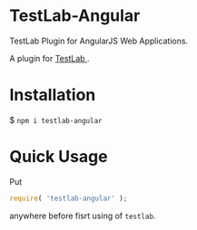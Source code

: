 TestLab-Angular
===============

TestLab Plugin for AngularJS Web Applications.

A plugin for <a href="https://github.com/tarquas/testlab"> TestLab </a>.

# Installation

$ `npm i testlab-angular`


# Quick Usage

Put
```javascript
require( 'testlab-angular' );

```
anywhere before fisrt using of `testlab`.
